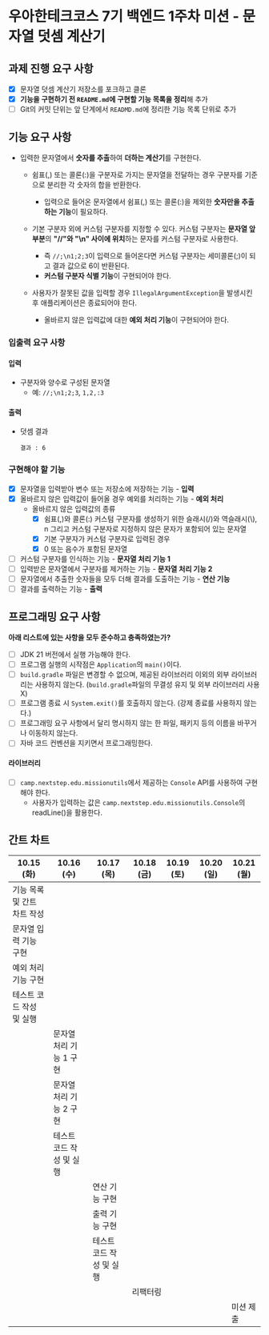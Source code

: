 # 우아한테크코스 7기 백엔드 1주차 미션 - 문자열 덧셈 계산기

## 과제 진행 요구 사항

- [x] 문자열 덧셈 계산기 저장소를 포크하고 클론
- [x] **기능을 구현하기 전 `README.md`에 구현할 기능 목록을 정리**해 추가
- [ ] Git의 커밋 단위는 앞 단계에서 `READMD.md`에 정리한 기능 목록 단위로 추가

## 기능 요구 사항

- 입력한 문자열에서 **숫자를 추출**하여 **더하는 계산기**를 구현한다.

  - 쉼표(,) 또는 콜론(:)을 구분자로 가지는 문자열을 전달하는 경우 구분자를 기준으로 분리한 각 숫자의 합을 반환한다.
    - 입력으로 들어온 문자열에서 쉼표(,) 또는 콜론(:)을 제외한 **숫자만을 추출하는 기능**이 필요하다.

  - 기본 구분자 외에 커스텀 구분자를 지정할 수 있다. 커스텀 구분자는 **문자열 앞부분**의 **"//"와 "\n" 사이에 위치**하는 문자를 커스텀 구분자로 사용한다.
    - 즉 `//;\n1;2;3`이 입력으로 들어온다면 커스텀 구분자는 세미콜론(;)이 되고 결과 값으로 6이 반환된다.
    - **커스텀 구분자 식별 기능**이 구현되어야 한다.

  - 사용자가 잘못된 값을 입력할 경우 `IllegalArgumentException`을 발생시킨 후 애플리케이션은 종료되어야 한다.
    - 올바르지 않은 입력값에 대한 **예외 처리 기능**이 구현되어야 한다.

### 입출력 요구 사항

#### 입력

- 구분자와 양수로 구성된 문자열
  - 예: `//;\n1;2;3`, `1,2,:3`

#### 출력

- 덧셈 결과

  ```
  결과 : 6
  ```

### 구현해야 할 기능

- [x] 문자열을 입력받아 변수 또는 저장소에 저장하는 기능 - **입력**
- [x] 올바르지 않은 입력값이 들어올 경우 예외를 처리하는 기능 - **예외 처리**
  - 올바르지 않은 입력값의 종류
    - [x] 쉼표(,)와 콜론(:) 커스텀 구분자를 생성하기 위한 슬래시(/)와 역슬래시(\\), n 그리고 커스텀 구분자로 지정하지 않은 문자가 포함되어 있는 문자열
    - [x] 기본 구분자가 커스텀 구분자로 입력된 경우
    - [x] 0 또는 음수가 포함된 문자열
- [ ] 커스텀 구분자를 인식하는 기능 - **문자열 처리 기능 1**
- [ ] 입력받은 문자열에서 구분자를 제거하는 기능 - **문자열 처리 기능 2**
- [ ] 문자열에서 추출한 숫자들을 모두 더해 결과를 도출하는 기능 - **연산 기능**
- [ ] 결과를 출력하는 기능 - **출력**

## 프로그래밍 요구 사항

**아래 리스트에 있는 사항을 모두 준수하고 충족하였는가?**

- [ ] JDK 21 버전에서 실행 가능해야 한다.
- [ ] 프로그램 실행의 시작점은 `Application`의 `main()`이다.
- [ ] `build.gradle` 파일은 변경할 수 없으며, 제공된 라이브러리 이외의 외부 라이브러리는 사용하지 않는다. (`build.gradle`파일의 무결성 유지 및 외부 라이브러리 사용 X)
- [ ] 프로그램 종료 시 `System.exit()`를 호출하지 않는다. (강제 종료를 사용하지 않는다.)
- [ ] 프로그래밍 요구 사항에서 달리 명시하지 않는 한 파일, 패키지 등의 이름을 바꾸거나 이동하지 않는다.
- [ ] 자바 코드 컨벤션을 지키면서 프로그래밍한다.

#### 라이브러리

- [ ] `camp.nextstep.edu.missionutils`에서 제공하는 `Console` API를 사용하여 구현해야 한다.
  - 사용자가 입력하는 값은 `camp.nextstep.edu.missionutils.Console`의 readLine()을 활용한다.

## 간트 차트

<table>
  <thead>
    <th>10.15 (화)</th>
  	<th>10.16 (수)</th>
   	<th>10.17 (목)</th>
   	<th>10.18 (금)</th>
    <th>10.19 (토)</th>
    <th>10.20 (일)</th>
    <th>10.21 (월)</th>
  </thead>
  <tbody>
    <tr>
      <td>기능 목록 및 간트 차트 작성</td>
      <td></td>
      <td></td>
      <td></td>
      <td></td>
      <td></td>
      <td></td>
    </tr>
    <tr>
      <td>문자열 입력 기능 구현</td>
      <td></td>
      <td></td>
      <td></td>
      <td></td>
      <td></td>
      <td></td>
    </tr>
    <tr>
      <td>예외 처리 기능 구현</td>
      <td></td>
      <td></td>
      <td></td>
      <td></td>
      <td></td>
      <td></td>
    </tr>
    <tr>
    	<td>테스트 코드 작성 및 실행</td>
      <td></td>
      <td></td>
      <td></td>
      <td></td>
      <td></td>
      <td></td>
    </tr>
    <tr>
      <td></td>
      <td>문자열 처리 기능 1 구현</td>
      <td></td>
      <td></td>
      <td></td>
      <td></td>
      <td></td>
    </tr>
    <tr>
      <td></td>
      <td>문자열 처리 기능 2 구현</td>
      <td></td>
      <td></td>
      <td></td>
      <td></td>
      <td></td>
    </tr>
    <tr>
      <td></td>
      <td>테스트 코드 작성 및 실행</td>
      <td></td>
      <td></td>
      <td></td>
      <td></td>
      <td></td>
    </tr>
    <tr>
    	<td></td>
      <td></td>
      <td>연산 기능 구현</td>
      <td></td>
      <td></td>
      <td></td>
      <td></td>
    </tr>
    <tr>
      <td></td>
      <td></td>
      <td>출력 기능 구현</td>
      <td></td>
      <td></td>
      <td></td>
      <td></td>
    </tr>
    <tr>
      <td></td>
      <td></td>
      <td>테스트 코드 작성 및 실행</td>
      <td></td>
      <td></td>
      <td></td>
      <td></td>
    </tr>
    <tr>
      <td></td>
      <td></td>
      <td></td>
      <td colspan='4'>리팩터링</td>
    </tr>
    <tr>
      <td></td>
      <td></td>
      <td></td>
      <td></td>
      <td></td>
      <td></td>
      <td>미션 제출</td>
    </tr>
  </tbody>
</table>


